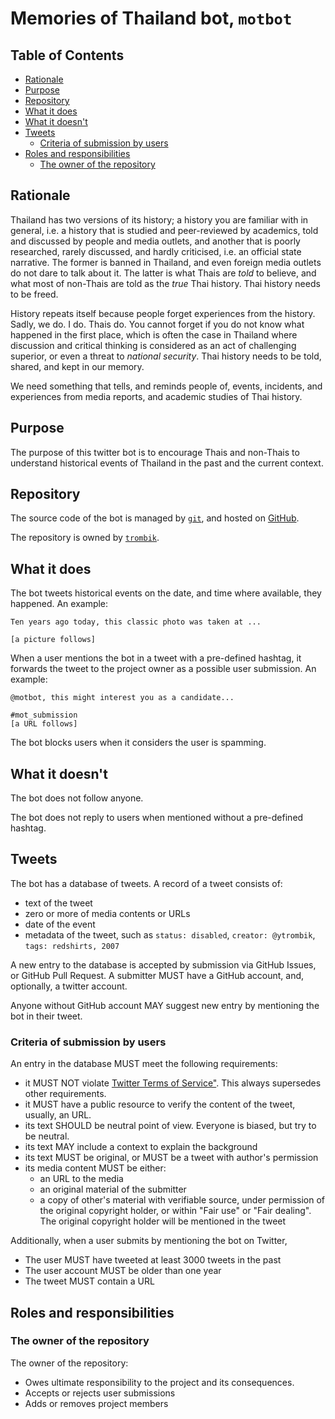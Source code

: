 # Memories of Thailand bot, `motbot`

## Table of Contents

<!-- toc -->

- [Rationale](#rationale)
- [Purpose](#purpose)
- [Repository](#repository)
- [What it does](#what-it-does)
- [What it doesn't](#what-it-doesnt)
- [Tweets](#tweets)
  - [Criteria of submission by users](#criteria-of-submission-by-users)
- [Roles and responsibilities](#roles-and-responsibilities)
  - [The owner of the repository](#the-owner-of-the-repository)

<!-- tocstop -->

## Rationale

Thailand has two versions of its history; a history you are familiar with in
general, i.e. a history that is studied and peer-reviewed by academics, told
and discussed by people and media outlets, and another that is poorly
researched, rarely discussed, and hardly criticised, i.e. an official state
narrative. The former is banned in Thailand, and even foreign media outlets do
not dare to talk about it. The latter is what Thais are _told_ to believe, and
what most of non-Thais are told as the _true_ Thai history. Thai history needs
to be freed.

History repeats itself because people forget experiences from the history.
Sadly, we do. I do. Thais do. You cannot forget if you do not know what
happened in the first place, which is often the case in Thailand where
discussion and critical thinking is considered as an act of challenging superior,
or even a threat to _national security_. Thai history needs to be told,
shared, and kept in our memory.

We need something that tells, and reminds people of, events, incidents, and
experiences from media reports, and academic studies of Thai history.

## Purpose

The purpose of this twitter bot is to encourage Thais and non-Thais to
understand historical events of Thailand in the past and the current context.

## Repository

The source code of the bot is managed by [`git`](https://git-scm.com/), and
hosted on [GitHub](https://github.com/).

The repository is owned by [`trombik`](https://github.com/trombik).

## What it does

The bot tweets historical events on the date, and time where available, they
happened. An example:

```text
Ten years ago today, this classic photo was taken at ...

[a picture follows]
```

When a user mentions the bot in a tweet with a pre-defined hashtag, it
forwards the tweet to the project owner as a possible user submission. An
example:

```text
@motbot, this might interest you as a candidate...

#mot_submission
[a URL follows]
```

The bot blocks users when it considers the user is spamming.

## What it doesn't

The bot does not follow anyone.

The bot does not reply to users when mentioned without a pre-defined hashtag.

## Tweets

The bot has a database of tweets. A record of a tweet consists of:

- text of the tweet
- zero or more of media contents or URLs
- date of the event
- metadata of the tweet, such as `status: disabled`, `creator: @ytrombik`,
  `tags: redshirts, 2007`

A new entry to the database is accepted by submission via GitHub Issues, or
GitHub Pull Request. A submitter MUST have a GitHub account, and, optionally,
a twitter account.

Anyone without GitHub account MAY suggest new entry by mentioning the bot in
their tweet.

### Criteria of submission by users

An entry in the database MUST meet the following requirements:

- it MUST NOT violate [Twitter Terms of Service"](https://twitter.com/en/tos).
  This always supersedes other requirements.
- it MUST have a public resource to verify the content of the tweet, usually,
  an URL.
- its text SHOULD be neutral point of view. Everyone is biased, but try to be
  neutral.
- its text MAY include a context to explain the background
- its text MUST be original, or MUST be a tweet with author's permission
- its media content MUST be either:
  - an URL to the media
  - an original material of the submitter
  - a copy of other's material with verifiable source, under permission of the
    original copyright holder, or within "Fair use" or "Fair dealing". The
    original copyright holder will be mentioned in the tweet

Additionally, when a user submits by mentioning the bot on Twitter,

- The user MUST have tweeted at least 3000 tweets in the past
- The user account MUST be older than one year
- The tweet MUST contain a URL

## Roles and responsibilities

### The owner of the repository

The owner of the repository:

- Owes ultimate responsibility to the project and its consequences.
- Accepts or rejects user submissions
- Adds or removes project members
